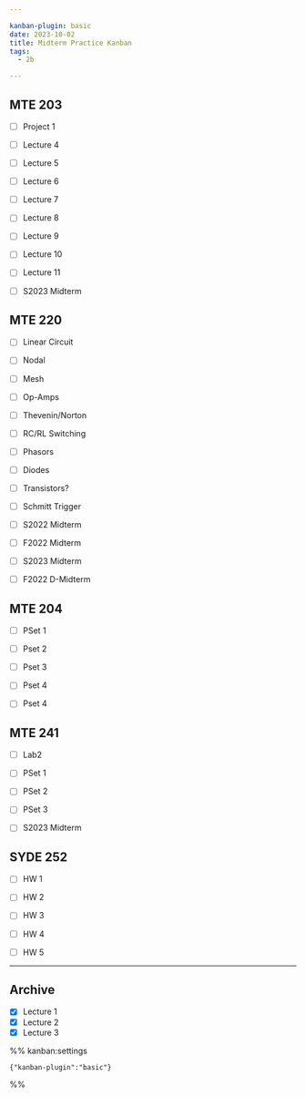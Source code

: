 ```yaml
---

kanban-plugin: basic
date: 2023-10-02
title: Midterm Practice Kanban
tags:
  - 2b

---
```


## MTE 203

- [ ] Project 1
- [ ] Lecture 4
- [ ] Lecture 5
- [ ] Lecture 6
- [ ] Lecture 7
- [ ] Lecture 8
- [ ] Lecture 9
- [ ] Lecture 10
- [ ] Lecture 11
- [ ] S2023 Midterm


## MTE 220

- [ ] Linear Circuit
- [ ] Nodal
- [ ] Mesh
- [ ] Op-Amps
- [ ] Thevenin/Norton
- [ ] RC/RL Switching
- [ ] Phasors
- [ ] Diodes
- [ ] Transistors?
- [ ] Schmitt Trigger
- [ ] S2022 Midterm
- [ ] F2022 Midterm
- [ ] S2023 Midterm
- [ ] F2022 D-Midterm


## MTE 204

- [ ] PSet 1
- [ ] Pset 2
- [ ] Pset 3
- [ ] Pset 4
- [ ] Pset 4


## MTE 241

- [ ] Lab2
- [ ] PSet 1
- [ ] PSet 2
- [ ] PSet 3
- [ ] S2023 Midterm


## SYDE 252

- [ ] HW 1
- [ ] HW 2
- [ ] HW 3
- [ ] HW 4
- [ ] HW 5


***

## Archive

- [x] Lecture 1
- [x] Lecture 2
- [x] Lecture 3

%% kanban:settings
```
{"kanban-plugin":"basic"}
```
%%